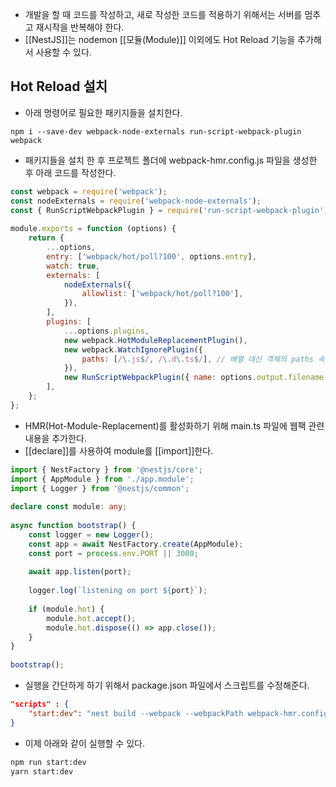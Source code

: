 - 개발을 할 때 코드를 작성하고, 새로 작성한 코드를 적용하기 위해서는 서버를 멈추고 재시작을 반복해야 한다.
- [[NestJS]]는  nodemon [[모듈(Module)]] 이외에도 Hot Reload 기능을 추가해서 사용할 수 있다.

## Hot Reload 설치

- 아래 명령어로 필요한 패키지들을 설치한다.

```
npm i --save-dev webpack-node-externals run-script-webpack-plugin webpack
```

- 패키지들을 설치 한 후 프로젝트 폴더에 webpack-hmr.config.js 파일을 생성한 후 아래 코드를 작성한다.

```js
const webpack = require('webpack');  
const nodeExternals = require('webpack-node-externals');  
const { RunScriptWebpackPlugin } = require('run-script-webpack-plugin');  
  
module.exports = function (options) {  
    return {  
        ...options,  
        entry: ['webpack/hot/poll?100', options.entry],  
        watch: true,  
        externals: [  
            nodeExternals({  
                allowlist: ['webpack/hot/poll?100'],  
            }),  
        ],  
        plugins: [  
            ...options.plugins,  
            new webpack.HotModuleReplacementPlugin(),  
            new webpack.WatchIgnorePlugin({
                paths: [/\.js$/, /\.d\.ts$/], // 배열 대신 객체의 paths 속성을 사용해야 함  
            }),  
            new RunScriptWebpackPlugin({ name: options.output.filename }),  
        ],  
    };  
};
```

- HMR(Hot-Module-Replacement)를 활성화하기 위해 main.ts 파일에 웹팩 관련 내용을 추가한다.
- [[declare]]를 사용하여 module를 [[import]]한다.

```ts
import { NestFactory } from '@nestjs/core';  
import { AppModule } from './app.module';  
import { Logger } from '@nestjs/common';  
  
declare const module: any;
  
async function bootstrap() {  
    const logger = new Logger();  
    const app = await NestFactory.create(AppModule);  
    const port = process.env.PORT || 3000;  
  
    await app.listen(port);  
  
    logger.log(`listening on port ${port}`);  
  
    if (module.hot) {  
        module.hot.accept();  
        module.hot.dispose(() => app.close());  
    }  
}  
  
bootstrap();
```

- 실행을 간단하게 하기 위해서 package.json 파일에서 스크립트를 수정해준다.

```json
"scripts" : {
	"start:dev": "nest build --webpack --webpackPath webpack-hmr.config.js --watch"
}
```

- 이제 아래와 같이 실행할 수 있다.

```bash
npm run start:dev
yarn start:dev
```